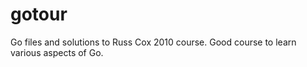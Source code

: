 # gotour
Go files and solutions to Russ Cox 2010 course. Good course to learn various aspects of Go.
